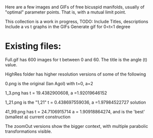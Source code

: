 Here are a few images and GIFs of free bicuspid manifolds,
usually of "optimal" parameter points.  That is, with a mutual limit point.

This collection is a work in progress, TODO:
	Include Titles, descriptions
	Include a vs t graphs in the GIFs
	Generate gif for 0<t<1 degree


# Existing files:
Full.gif has 600 images for t between 0 and 60.  The title is the angle (t) value.

HighRes folder has higher resolution versions of some of the following

0.png is the original (Ian Agol) with t=0, a=2

1_3.png has t = 19.4382900608, a =1.92019646152

1_21.png is the "1,21" t = 0.438697559036, a =1.97984522727 solution

41_99.png has t = 24.7106915714 a = 1.90918864274, and is the 'best' (smallest a) current construction

The zoomOut versions show the bigger context, with multiple parabolic transformations visible.
